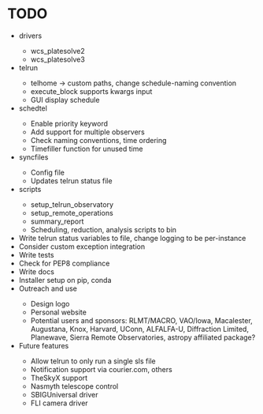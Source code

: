 # TODO
<ul>

<li>drivers</li>
    <ul>
    <li>wcs_platesolve2</li>
    <li>wcs_platesolve3</li>
    </ul>

<li>telrun</li>
    <ul>
    <li>telhome -> custom paths, change schedule-naming convention</li>
    <li>execute_block supports kwargs input</li>
    <li>GUI display schedule</li>
    </ul>

<li>schedtel</li>
    <ul>
    <li>Enable priority keyword</li>
    <li>Add support for multiple observers</li>
    <li>Check naming conventions, time ordering</li>
    <li>Timefiller function for unused time</li>
    </ul>

<li>syncfiles</li>
    <ul>
    <li>Config file</li>
    <li>Updates telrun status file</li>
    </ul>

<li>scripts</li>
    <ul>
    <li>setup_telrun_observatory</li>
    <li>setup_remote_operations</li>
    <li>summary_report</li>
    <li>Scheduling, reduction, analysis scripts to bin</li>
    </ul>

<li>Write telrun status variables to file, change logging to be per-instance</li>
<li>Consider custom exception integration</li>
<li>Write tests</li>
<li>Check for PEP8 compliance</li>
<li>Write docs</li>
<li>Installer setup on pip, conda</li>

<li>Outreach and use</li>
    <ul>
    <li>Design logo</li>
    <li>Personal website</li>
    <li>Potential users and sponsors: RLMT/MACRO, VAO/Iowa, Macalester, 
    Augustana, Knox, Harvard, UConn, ALFALFA-U, Diffraction Limited, 
    Planewave, Sierra Remote Observatories, astropy affiliated package?</li>
    </ul>

<li>Future features</li>
    <ul>
    <li>Allow telrun to only run a single sls file</li>
    <li>Notification support via courier.com, others</li>
    <li>TheSkyX support</li>
    <li>Nasmyth telescope control</li>
    <li>SBIGUniversal driver</li>
    <li>FLI camera driver</li>
    </ul>

</ul>